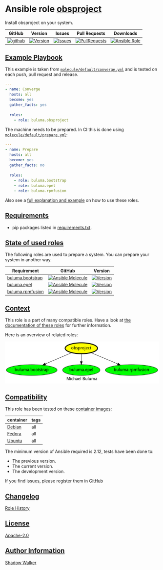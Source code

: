 # Ansible role [obsproject](https://galaxy.ansible.com/ui/standalone/roles/buluma/obsproject/documentation)

Install obsproject on your system.

|GitHub|Version|Issues|Pull Requests|Downloads|
|------|-------|------|-------------|---------|
|[![github](https://github.com/buluma/ansible-role-obsproject/actions/workflows/molecule.yml/badge.svg)](https://github.com/buluma/ansible-role-obsproject/actions/workflows/molecule.yml)|[![Version](https://img.shields.io/github/release/buluma/ansible-role-obsproject.svg)](https://github.com/buluma/ansible-role-obsproject/releases/)|[![Issues](https://img.shields.io/github/issues/buluma/ansible-role-obsproject.svg)](https://github.com/buluma/ansible-role-obsproject/issues/)|[![PullRequests](https://img.shields.io/github/issues-pr-closed-raw/buluma/ansible-role-obsproject.svg)](https://github.com/buluma/ansible-role-obsproject/pulls/)|[![Ansible Role](https://img.shields.io/ansible/role/d/buluma/obsproject)](https://galaxy.ansible.com/ui/standalone/roles/buluma/obsproject/documentation)|

## [Example Playbook](#example-playbook)

This example is taken from [`molecule/default/converge.yml`](https://github.com/buluma/ansible-role-obsproject/blob/master/molecule/default/converge.yml) and is tested on each push, pull request and release.

```yaml
---
- name: Converge
  hosts: all
  become: yes
  gather_facts: yes

  roles:
    - role: buluma.obsproject
```

The machine needs to be prepared. In CI this is done using [`molecule/default/prepare.yml`](https://github.com/buluma/ansible-role-obsproject/blob/master/molecule/default/prepare.yml):

```yaml
---
- name: Prepare
  hosts: all
  become: yes
  gather_facts: no

  roles:
    - role: buluma.bootstrap
    - role: buluma.epel
    - role: buluma.rpmfusion
```

Also see a [full explanation and example](https://buluma.github.io/how-to-use-these-roles.html) on how to use these roles.


## [Requirements](#requirements)

- pip packages listed in [requirements.txt](https://github.com/buluma/ansible-role-obsproject/blob/master/requirements.txt).

## [State of used roles](#state-of-used-roles)

The following roles are used to prepare a system. You can prepare your system in another way.

| Requirement | GitHub | Version |
|-------------|--------|--------|
|[buluma.bootstrap](https://galaxy.ansible.com/buluma/bootstrap)|[![Ansible Molecule](https://github.com/buluma/ansible-role-bootstrap/actions/workflows/molecule.yml/badge.svg)](https://github.com/buluma/ansible-role-bootstrap/actions/workflows/molecule.yml)|[![Version](https://img.shields.io/github/release/buluma/ansible-role-bootstrap.svg)](https://github.com/shadowwalker/ansible-role-bootstrap)|
|[buluma.epel](https://galaxy.ansible.com/buluma/epel)|[![Ansible Molecule](https://github.com/buluma/ansible-role-epel/actions/workflows/molecule.yml/badge.svg)](https://github.com/buluma/ansible-role-epel/actions/workflows/molecule.yml)|[![Version](https://img.shields.io/github/release/buluma/ansible-role-epel.svg)](https://github.com/shadowwalker/ansible-role-epel)|
|[buluma.rpmfusion](https://galaxy.ansible.com/buluma/rpmfusion)|[![Ansible Molecule](https://github.com/buluma/ansible-role-rpmfusion/actions/workflows/molecule.yml/badge.svg)](https://github.com/buluma/ansible-role-rpmfusion/actions/workflows/molecule.yml)|[![Version](https://img.shields.io/github/release/buluma/ansible-role-rpmfusion.svg)](https://github.com/shadowwalker/ansible-role-rpmfusion)|

## [Context](#context)

This role is a part of many compatible roles. Have a look at [the documentation of these roles](https://buluma.github.io/) for further information.

Here is an overview of related roles:

![dependencies](https://raw.githubusercontent.com/buluma/ansible-role-obsproject/png/requirements.png "Dependencies")

## [Compatibility](#compatibility)

This role has been tested on these [container images](https://hub.docker.com/u/buluma):

|container|tags|
|---------|----|
|[Debian](https://hub.docker.com/r/buluma/debian)|all|
|[Fedora](https://hub.docker.com/r/buluma/fedora)|all|
|[Ubuntu](https://hub.docker.com/r/buluma/ubuntu)|all|

The minimum version of Ansible required is 2.12, tests have been done to:

- The previous version.
- The current version.
- The development version.

If you find issues, please register them in [GitHub](https://github.com/buluma/ansible-role-obsproject/issues)

## [Changelog](#changelog)

[Role History](https://github.com/buluma/ansible-role-obsproject/blob/master/CHANGELOG.md)

## [License](#license)

[Apache-2.0](https://github.com/buluma/ansible-role-obsproject/blob/master/LICENSE)

## [Author Information](#author-information)

[Shadow Walker](https://buluma.github.io/)

